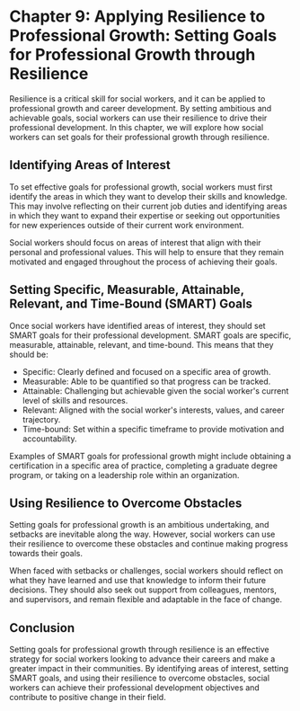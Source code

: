 Chapter 9: Applying Resilience to Professional Growth: Setting Goals for Professional Growth through Resilience
===============================================================================================================

Resilience is a critical skill for social workers, and it can be applied to professional growth and career development. By setting ambitious and achievable goals, social workers can use their resilience to drive their professional development. In this chapter, we will explore how social workers can set goals for their professional growth through resilience.

Identifying Areas of Interest
-----------------------------

To set effective goals for professional growth, social workers must first identify the areas in which they want to develop their skills and knowledge. This may involve reflecting on their current job duties and identifying areas in which they want to expand their expertise or seeking out opportunities for new experiences outside of their current work environment.

Social workers should focus on areas of interest that align with their personal and professional values. This will help to ensure that they remain motivated and engaged throughout the process of achieving their goals.

Setting Specific, Measurable, Attainable, Relevant, and Time-Bound (SMART) Goals
--------------------------------------------------------------------------------

Once social workers have identified areas of interest, they should set SMART goals for their professional development. SMART goals are specific, measurable, attainable, relevant, and time-bound. This means that they should be:

* Specific: Clearly defined and focused on a specific area of growth.
* Measurable: Able to be quantified so that progress can be tracked.
* Attainable: Challenging but achievable given the social worker's current level of skills and resources.
* Relevant: Aligned with the social worker's interests, values, and career trajectory.
* Time-bound: Set within a specific timeframe to provide motivation and accountability.

Examples of SMART goals for professional growth might include obtaining a certification in a specific area of practice, completing a graduate degree program, or taking on a leadership role within an organization.

Using Resilience to Overcome Obstacles
--------------------------------------

Setting goals for professional growth is an ambitious undertaking, and setbacks are inevitable along the way. However, social workers can use their resilience to overcome these obstacles and continue making progress towards their goals.

When faced with setbacks or challenges, social workers should reflect on what they have learned and use that knowledge to inform their future decisions. They should also seek out support from colleagues, mentors, and supervisors, and remain flexible and adaptable in the face of change.

Conclusion
----------

Setting goals for professional growth through resilience is an effective strategy for social workers looking to advance their careers and make a greater impact in their communities. By identifying areas of interest, setting SMART goals, and using their resilience to overcome obstacles, social workers can achieve their professional development objectives and contribute to positive change in their field.
